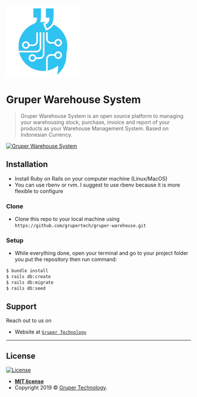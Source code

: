 <a href="https://gruper.co"><img src="https://github.com/grupertech/gruper-warehouse/blob/master/app/assets/images/gruper.png" title="Gruper-Warehouse" alt="Gruper Technology"></a>

# Gruper Warehouse System

> Gruper Warehouse System is an open source platform to managing your warehousing stock, purchase, invoice and report of your products as your Warehouse Management System. Based on Indonesian Currency.

[![Gruper Warehouse System](https://i.imgur.com/NsxpHoW.png)]()

## Installation

- Install Ruby on Rails on your computer machine (Linux/MacOS)
- You can use rbenv or rvm. I suggest to use rbenv because it is more flexible to configure

### Clone

- Clone this repo to your local machine using `https://github.com/grupertech/gruper-warehouse.git`

### Setup

- While everything done, open your terminal and go to your project folder you put the repository then run command:

```shell
$ bundle install
$ rails db:create
$ rails db:migrate
$ rails db:seed
```

## Support

Reach out to us on

- Website at <a href="https://gruper.co" target="_blank">`Gruper Technology`</a>

---

## License

[![License](http://img.shields.io/:license-mit-blue.svg?style=flat-square)](http://badges.mit-license.org)

- **[MIT license](http://opensource.org/licenses/mit-license.php)**
- Copyright 2019 © <a href="https://gruper.co" target="_blank">Gruper Technology</a>.